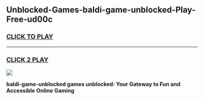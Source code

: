 
## Unblocked-Games-baldi-game-unblocked-Play-Free-ud00c
<h3>
<a href="https://premium76.site?title=baldi-game-unblocked&ref=17A">CLICK TO PLAY</a></h3>
<hr>

<h3>
<a href="https://premium76.site?title=baldi-game-unblocked&ref=17A">CLICK 2 PLAY</a>
  
</h3>

<a href="https://premium76.site?title=baldi-game-unblocked&ref=17A"><img src="https://clearcache.store/games.png"></a>


**baldi-game-unblocked games unblocked: Your Gateway to Fun and Accessible Online Gaming**

